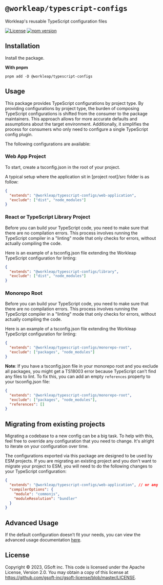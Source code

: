# `@workleap/typescript-configs`
Workleap's reusable TypeScript configuration files

[![License](https://img.shields.io/badge/License-Apache_2.0-blue.svg)](../../LICENSE)
[![npm version](https://img.shields.io/npm/v/@workleap/typescript-configs)](https://www.npmjs.com/package/@workleap/typescript-configs)

## Installation

Install the package.

**With pnpm**
```shell
pnpm add -D @workleap/typescript-configs
```

## Usage

This package provides TypeScript configurations by project type. By providing configurations by project type, the burden of composing TypeScript configurations is shifted from the consumer to the package maintainers. This approach allows for more accurate defaults and assumptions about the target environment. Additionally, it simplifies the process for consumers who only need to configure a single TypeScript config plugin.

The following configurations are available:

### Web App Project

To start, create a tsconfig.json in the root of your project.

A typical setup where the application sit in [project root]/src folder is as follow:

```json
{
  "extends": "@workleap/typescript-configs/web-application",
  "exclude": ["dist", "node_modules"]
}
```

### React or TypeScript Library Project

Before you can build your TypeScript code, you need to make sure that there are no compilation errors. This process involves running the TypeScript compiler in a "linting" mode that only checks for errors, without actually compiling the code.

Here is an example of a tsconfig.json file extending the Workleap TypeScript configuration for linting:

```json
{
  "extends": "@workleap/typescript-configs/library",
  "exclude": ["dist", "node_modules"]
}
```


### Monorepo Root

Before you can build your TypeScript code, you need to make sure that there are no compilation errors. This process involves running the TypeScript compiler in a "linting" mode that only checks for errors, without actually compiling the code.

Here is an example of a tsconfig.json file extending the Workleap TypeScript configuration for linting:

```json
{
  "extends": "@workleap/typescript-configs/monorepo-root",
  "exclude": ["packages", "node_modules"]
}
```

**Note**: If you have a tsconfig.json file in your monorepo root and you exclude all packages, you might get a TS18003 error because TypeScript can't find any files to lint. To fix this, you can add an empty `references` property to your tsconfig.json file:

```json
{
  "extends": "@workleap/typescript-configs/monorepo-root",
  "exclude": ["packages", "node_modules"],
  "references": []
}
```

## Migrating from existing projects

Migrating a codebase to a new config can be a big task. To help with this, feel free to override any configuration that you need to change. It's alright to iterate on your configuration over time.

The configurations exported via this package are designed to be used by ESM projects. If you are migrating an existing project and you don’t want to migrate your project to ESM, you will need to do the following changes to your TypeScript configuration:

```json
{
  "extends": "@workleap/typescript-configs/web-application", // or any other configurations from this package
  "compilerOptions": {
    "module": "commonjs",
    "moduleResolution": "bundler"
  }
}
```

## Advanced Usage

If the default configuration doesn’t fit your needs, you can view the advanced usage documentation [here](./ADVANCED_USAGE.md).

## License

Copyright © 2023, GSoft inc. This code is licensed under the Apache License, Version 2.0. You may obtain a copy of this license at https://github.com/gsoft-inc/gsoft-license/blob/master/LICENSE.
